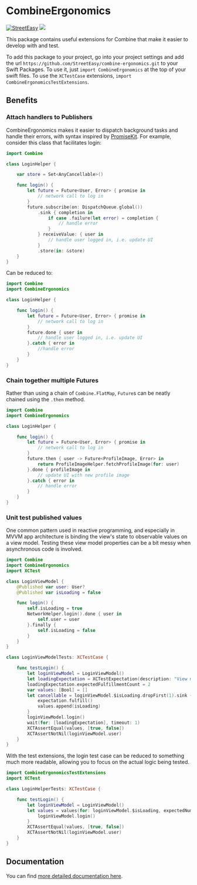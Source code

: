 # CombineErgonomics
[![StreetEasy](https://circleci.com/gh/StreetEasy/combine-ergonomics.svg?style=shield&circle-token=213a75d2855fa385609c78813b678aa8edcabd25)](https://app.circleci.com/pipelines/github/StreetEasy/combine-ergonomics)
![](https://img.shields.io/badge/spm-compatible-green.svg)

This package contains useful extensions for Combine that make it easier to develop with and test.

To add this package to your project, go into your project settings and add the url `https://github.com/StreetEasy/combine-ergonomics.git` to your Swift Packages. To use it, just `import CombineErgonomics` at the top of your swift files. To use the `XCTestCase` extensions, `import CombineErgonomicsTestExtensions`.

## Benefits

### Attach handlers to Publishers

CombineErgonomics makes it easier to dispatch background tasks and handle their errors, with syntax inspired by [PromiseKit](https://github.com/mxcl/PromiseKit). For example, consider this class that facilitates login:
```swift
import Combine

class LoginHelper {

    var store = Set<AnyCancellable>()

    func login() {
        let future = Future<User, Error> { promise in
            // network call to log in
        }
        future.subscribe(on: DispatchQueue.global())
            .sink { completion in
                if case .failure(let error) = completion {
                    // handle error
                }
            } receiveValue: { user in
                // handle user logged in, i.e. update UI
            }
            .store(in: &store)
    }
}
```

Can be reduced to:

```swift
import Combine
import CombineErgonomics

class LoginHelper { 

    func login() {
        let future = Future<User, Error> { promise in
            // network call to log in
        }
        future.done { user in
            // handle user logged in, i.e. update UI
        }.catch { error in
            //handle error
        }
    }
}
```

### Chain together multiple Futures

Rather than using a chain of `Combine.FlatMap`, `Future`s can be neatly chained using the `.then` method.

```swift
import Combine
import CombineErgonomics

class LoginHelper { 

    func login() {
        let future = Future<User, Error> { promise in
            // network call to log in
        }
        future.then { user -> Future<ProfileImage, Error> in
            return ProfileImageHelper.fetchProfileImage(for: user)
        }.done { profileImage in 
            // update UI with new profile image
        }.catch { error in
            // handle error
        }
    }
}
```

### Unit test published values

One common pattern used in reactive programming, and especially in MVVM app architecture is binding the view's state to observable values on a view model. Testing these view model properties can be a bit messy when asynchronous code is involved.

```swift
import Combine
import CombineErgonomics
import XCTest

class LoginViewModel {
    @Published var user: User?
    @Published var isLoading = false

    func login() {
        self.isLoading = true
        NetworkHelper.login().done { user in
            self.user = user
        }.finally {
            self.isLoading = false
        }
    }
}

class LoginViewModelTests: XCTestCase { 

    func testLogin() {
        let loginViewModel = LoginViewModel()
        let loadingExpectation = XCTestExpectation(description: "View model starts loading, then finishes")
        loadingExpectation.expectedFulfillmentCount = 2
        var values: [Bool] = []
        let cancellable = loginViewModel.$isLoading.dropFirst(1).sink { isLoading in
            expectation.fulfill()
            values.append(isLoading)
        }
        loginViewModel.login()
        wait(for: [loadingExpectation], timeout: 1)
        XCTAssertEqual(values, [true, false])
        XCTAssertNotNil(loginViewModel.user)
    }
}
```

With the test extensions, the login test case can be reduced to something much more readable, allowing you to focus on the actual logic being tested.

```swift
import CombineErgonomicsTestExtensions
import XCTest

class LoginHelperTests: XCTestCase { 

    func testLogin() {
        let loginViewModel = LoginViewModel()
        let values = values(for: loginViewModel.$isLoading, expectedNumber: 2) {
            loginViewModel.login()
        }
        XCTAssertEqual(values, [true, false])
        XCTAssertNotNil(loginViewModel.user)
    }
}
```

## Documentation

You can find [more detailed documentation here](http://combine-ergonomics-framework-docs.s3-website-us-east-1.amazonaws.com/).
